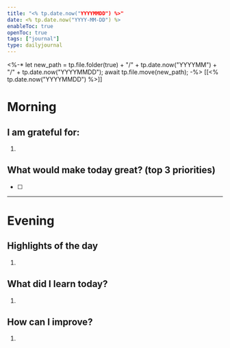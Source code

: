 ```yaml
---
title: "<% tp.date.now("YYYYMMDD") %>"
date: <% tp.date.now("YYYY-MM-DD") %>
enableToc: true
openToc: true
tags: ["journal"]
type: dailyjournal
---
```


<%-* 
let new_path = tp.file.folder(true) + "/" + tp.date.now("YYYYMM") + "/" + tp.date.now("YYYYMMDD");
await tp.file.move(new_path);
-%>
[[<% tp.date.now("YYYYMMDD") %>]]

# Morning
## I am grateful for:
1. 

## What would make today great? (top 3 priorities)
- [ ]   

---
# Evening
## Highlights of the day
1.  

## What did I learn today?
1.  

## How can I improve?
1.  